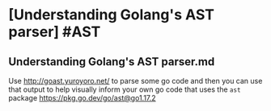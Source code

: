 # [Understanding Golang's AST parser] #AST

## Understanding Golang's AST parser.md

Use http://goast.yuroyoro.net/ to parse some go code and then you can use that output to help visually inform your own go code that uses the `ast` package https://pkg.go.dev/go/ast@go1.17.2 

